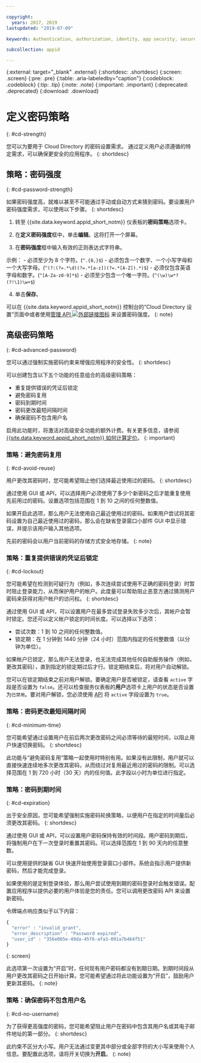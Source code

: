 ```yaml
---

copyright:
  years: 2017, 2019
lastupdated: "2019-07-09"

keywords: Authentication, authorization, identity, app security, secure, directory, registry, passwords, languages, lockout

subcollection: appid

---
```


{:external: target="_blank" .external}
{:shortdesc: .shortdesc}
{:screen: .screen}
{:pre: .pre}
{:table: .aria-labeledby="caption"}
{:codeblock: .codeblock}
{:tip: .tip}
{:note: .note}
{:important: .important}
{:deprecated: .deprecated}
{:download: .download}

# 定义密码策略
{: #cd-strength}

您可以为要用于 Cloud Directory 的密码设置需求。
通过定义用户必须遵循的特定需求，可以确保更安全的应用程序。
{: shortdesc}

## 策略：密码强度
{: #cd-password-strength}

如果密码强度高，就难以甚至不可能通过手动或自动方式来猜到密码。要设置用户密码强度需求，可以使用以下步骤。
{: shortdesc}

1. 转至 {{site.data.keyword.appid_short_notm}} 仪表板的**密码策略**选项卡。

2. 在**定义密码强度**框中，单击**编辑**。这将打开一个屏幕。

3. 在**密码强度**框中输入有效的正则表达式字符串。

  示例：
    - 必须至少为 8 个字符。(`^.{8,}$`)
    - 必须包含一个数字、一个小写字母和一个大写字母。(`^(?:(?=.*\d)(?=.*[a-z])(?=.*[A-Z]).*)$`)
    - 必须仅包含英语字母和数字。(`^[A-Za-z0-9]*$`)
    - 必须至少包含一个唯一字符。(`^(\w)\w*?(?!\1)\w+$`)

4. 单击**保存**。

可以在 {{site.data.keyword.appid_short_notm}} 控制台的“Cloud Directory 设置”页面中或者使用<a href="https://us-south.appid.cloud.ibm.com/swagger-ui/#/Management%20API%20-%20Config/mgmt.set_cloud_directory_password_regex" target="_blank">管理 API <img src="../../icons/launch-glyph.svg" alt="外部链接图标"></a> 来设置密码强度。
{: note}


## 高级密码策略
{: #cd-advanced-password}


您可以通过强制实施密码约束来增强应用程序的安全性。
{: shortdesc}


可以创建包含以下五个功能的任意组合的高级密码策略：

 - 重复提供错误的凭证后锁定
 - 避免密码复用
 - 密码到期时间
 - 密码更改最短间隔时间
 - 确保密码不包含用户名


 启用此功能时，将激活对高级安全功能的额外计费。有关更多信息，请参阅 [{{site.data.keyword.appid_short_notm}} 如何计算定价](/docs/services/appid?topic=appid-faq#faq-pricing)。
 {: important}


### 策略：避免密码复用
{: #cd-avoid-reuse}

用户更改其密码时，您可能希望阻止他们选择最近使用过的密码。
{: shortdesc}

通过使用 GUI 或 API，可以选择用户必须使用了多少个新密码之后才能重复使用先前用过的密码。设置选项包括范围在 1 到 10 之间的任何整数值。

如果开启此选项，那么用户无法使用自己最近使用过的密码。如果用户尝试将其密码设置为自己最近使用过的密码，那么会在缺省登录窗口小部件 GUI 中显示错误，并提示该用户输入其他选项。

先前的密码会以用户当前密码的存储方式安全地存储。
{: note}


### 策略：重复提供错误的凭证后锁定
{: #cd-lockout}

您可能希望在检测到可疑行为（例如，多次连续尝试使用不正确的密码登录）时暂时阻止登录能力，从而保护用户的帐户。此度量可以帮助阻止恶意方通过猜测用户密码来获得对用户帐户的访问权。
{: shortdesc}

通过使用 GUI 或 API，可以设置用户在最多尝试登录失败多少次后，其帐户会暂时锁定。您还可以定义帐户锁定的时间长度。可以选择以下选项：

* 尝试次数：1 到 10 之间的任何整数值。
* 锁定期：在 1 分钟到 1440 分钟（24 小时）范围内指定的任何整数值（以分钟为单位）。

如果帐户已锁定，那么用户无法登录，也无法完成其他任何自助服务操作（例如，更改其密码），直到指定的锁定期过后才行。锁定期结束后，将对用户自动解锁。

您可以在锁定期结束之前对用户解锁。要确定用户是否被锁定，请查看 `active` 字段是否设置为 `false`。还可以检查服务仪表板的**用户**选项卡上用户的状态是否设置为`已禁用`。要对用户解锁，您必须使用 [API](https://us-south.appid.cloud.ibm.com/swagger-ui/#/Cloud_Directory_Users/updateCloudDirectoryUser) 将 `active` 字段设置为 `true`。


### 策略：密码更改最短间隔时间
{: #cd-minimum-time}

您可能希望通过设置用户在前后两次更改密码之间必须等待的最短时间，以阻止用户快速切换密码。
{: shortdesc}

此功能与“避免密码复用”策略一起使用时特别有用。如果没有此限制，用户就可以直接快速连续地多次更改其密码，从而绕过对复用最近用过的密码的限制。可以选择范围在 1 到 720 小时（30 天）内的任何值。此字段以小时为单位进行指定。


### 策略：密码到期时间
{: #cd-expiration}

出于安全原因，您可能希望强制实施密码轮换策略，以便用户在指定的时间量后必须更改其密码。
{: shortdesc}

通过使用 GUI 或 API，可以设置用户密码保持有效的时间段。用户密码到期后，将强制用户在下一次登录时重置其密码。可以选择范围在 1 到 90 天内的任意整数。

可以使用提供的缺省 GUI 快速开始使用登录窗口小部件。系统会指示用户提供新密码，然后才能完成登录。

如果使用的是定制登录体验，那么用户尝试使用到期的密码登录时会触发错误。配置应用程序以提供必要的用户体验是您的责任。您可以调用更改密码 API 来设置新密码。

令牌端点响应类似于以下内容：

```javascript
{
  "error" : "invalid_grant",
  "error_description" : "Password expired",
  "user_id" : "356e065e-49da-45f6-afa3-091a7b464f51"
}
```
{: screen}

此选项第一次设置为“开启”时，任何现有用户密码都没有到期日期。到期时间段从用户更改其密码之日开始计算。您可能希望通过将此功能设置为“开启”，鼓励用户更新其密码。
{: note}


### 策略：确保密码不包含用户名
{: #cd-no-username}

为了获得更高强度的密码，您可能希望阻止用户在密码中包含其用户名或其电子邮件地址的第一部分。
{: shortdesc}

此约束不区分大小写。用户无法通过变更其中部分或全部字符的大小写来使用个人信息。要配置此选项，请将开关切换为**开启**。
{: note}


